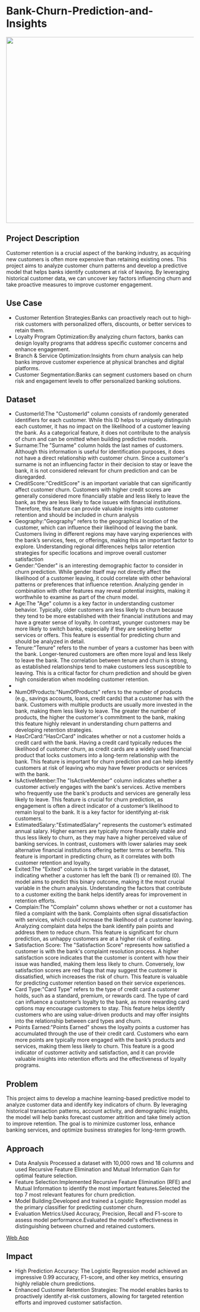 # Bank-Churn-Prediction-and-Insights
<img src="https://encrypted-tbn0.gstatic.com/images?q=tbn:ANd9GcSML8WrktMAFWi1YC-EVL6uOZhtf-nGjxfKMA&s" height="500" width="800">
<h2>Project Description</h2>
<P>Customer retention is a crucial aspect of the banking industry, as acquiring new customers is often more expensive than retaining existing ones. This project aims to analyze customer churn patterns and develop a predictive model that helps banks identify customers at risk of leaving. By leveraging historical customer data, we can uncover key factors influencing churn and take proactive measures to improve customer engagement.</P>

<h2>Use Case</h2>
<ul>
  <li>Customer Retention Strategies:Banks can proactively reach out to high-risk customers with personalized offers, discounts, or better services to retain them.</li>
  <li>Loyalty Program Optimization:By analyzing churn factors, banks can design loyalty programs that address specific customer concerns and enhance engagement.</li>
  <li>Branch & Service Optimization:Insights from churn analysis can help banks improve customer experience at physical branches and digital platforms.</li>
  <li>Customer Segmentation:Banks can segment customers based on churn risk and engagement levels to offer personalized banking solutions.</li>
</ul>

<h2>Dataset</h2>
<ul>
  <li>CustomerId:The "CustomerId" column consists of randomly generated identifiers for each customer. While this ID helps to uniquely distinguish each customer, it has no impact on the likelihood of a customer leaving the bank. As a categorical feature, it does not contribute to the analysis of churn and can be omitted when building predictive models.</li>
  <li>Surname:The "Surname" column holds the last names of customers. Although this information is useful for identification purposes, it does not have a direct relationship with customer churn. Since a customer's surname is not an influencing factor in their decision to stay or leave the bank, it is not considered relevant for churn prediction and can be disregarded.</li>
  <li>CreditScore:"CreditScore" is an important variable that can significantly affect customer churn. Customers with higher credit scores are generally considered more financially stable and less likely to leave the bank, as they are less likely to face issues with financial institutions. Therefore, this feature can provide valuable insights into customer retention and should be included in churn analysis</li>
  <li>Geography:"Geography" refers to the geographical location of the customer, which can influence their likelihood of leaving the bank. Customers living in different regions may have varying experiences with the bank’s services, fees, or offerings, making this an important factor to explore. Understanding regional differences helps tailor retention strategies for specific locations and improve overall customer satisfaction</li>
  <li>Gender:"Gender" is an interesting demographic factor to consider in churn prediction. While gender itself may not directly affect the likelihood of a customer leaving, it could correlate with other behavioral patterns or preferences that influence retention. Analyzing gender in combination with other features may reveal potential insights, making it worthwhile to examine as part of the churn model.</li>
  <li>Age:The "Age" column is a key factor in understanding customer behavior. Typically, older customers are less likely to churn because they tend to be more established with their financial institutions and may have a greater sense of loyalty. In contrast, younger customers may be more likely to switch banks, especially if they are seeking better services or offers. This feature is essential for predicting churn and should be analyzed in detail.</li>
  <li>Tenure:"Tenure" refers to the number of years a customer has been with the bank. Longer-tenured customers are often more loyal and less likely to leave the bank. The correlation between tenure and churn is strong, as established relationships tend to make customers less susceptible to leaving. This is a critical factor for churn prediction and should be given high consideration when modeling customer retention.</li>
  <li><Balance:The "Balance" column reflects the amount of money a customer holds in their bank account. Customers with higher balances are typically more invested in the bank and are less likely to leave. In contrast, customers with low balances may be more willing to switch to other financial institutions offering better rates or services. This feature plays a significant role in churn prediction, as financial stakes are directly tied to loyalty./li>
    <li>NumOfProducts:"NumOfProducts" refers to the number of products (e.g., savings accounts, loans, credit cards) that a customer has with the bank. Customers with multiple products are usually more invested in the bank, making them less likely to leave. The greater the number of products, the higher the customer's commitment to the bank, making this feature highly relevant in understanding churn patterns and developing retention strategies.</li>
    <li>HasCrCard:"HasCrCard" indicates whether or not a customer holds a credit card with the bank. Having a credit card typically reduces the likelihood of customer churn, as credit cards are a widely used financial product that locks customers into a long-term relationship with the bank. This feature is important for churn prediction and can help identify customers at risk of leaving who may have fewer products or services with the bank.</li>
    <li>IsActiveMember:The "IsActiveMember" column indicates whether a customer actively engages with the bank's services. Active members who frequently use the bank's products and services are generally less likely to leave. This feature is crucial for churn prediction, as engagement is often a direct indicator of a customer’s likelihood to remain loyal to the bank. It is a key factor for identifying at-risk customers.</li>
    <li>EstimatedSalary:"EstimatedSalary" represents the customer’s estimated annual salary. Higher earners are typically more financially stable and thus less likely to churn, as they may have a higher perceived value of banking services. In contrast, customers with lower salaries may seek alternative financial institutions offering better terms or benefits. This feature is important in predicting churn, as it correlates with both customer retention and loyalty.</li>
    <li>Exited:The "Exited" column is the target variable in the dataset, indicating whether a customer has left the bank (1) or remained (0). The model aims to predict this binary outcome, making it the most crucial variable in the churn analysis. Understanding the factors that contribute to a customer exiting the bank helps identify areas for improvement in retention efforts.</li>
    <li>Complain:The "Complain" column shows whether or not a customer has filed a complaint with the bank. Complaints often signal dissatisfaction with services, which could increase the likelihood of a customer leaving. Analyzing complaint data helps the bank identify pain points and address them to reduce churn. This feature is significant for churn prediction, as unhappy customers are at a higher risk of exiting.</li>
    <li>Satisfaction Score:
The "Satisfaction Score" represents how satisfied a customer is with the bank's complaint resolution process. A higher satisfaction score indicates that the customer is content with how their issue was handled, making them less likely to churn. Conversely, low satisfaction scores are red flags that may suggest the customer is dissatisfied, which increases the risk of churn. This feature is valuable for predicting customer retention based on their service experiences.</li>
    <li>Card Type:"Card Type" refers to the type of credit card a customer holds, such as a standard, premium, or rewards card. The type of card can influence a customer’s loyalty to the bank, as more rewarding card options may encourage customers to stay. This feature helps identify customers who are using value-driven products and may offer insights into the relationship between card types and churn.</li>
    <li> Points Earned:"Points Earned" shows the loyalty points a customer has accumulated through the use of their credit card. Customers who earn more points are typically more engaged with the bank’s products and services, making them less likely to churn. This feature is a good indicator of customer activity and satisfaction, and it can provide valuable insights into retention efforts and the effectiveness of loyalty programs.</li>
</ul>

<h2>Problem</h2>
<P>This project aims to develop a machine learning-based predictive model to analyze customer data and identify key indicators of churn. By leveraging historical transaction patterns, account activity, and demographic insights, the model will help banks forecast customer attrition and take timely action to improve retention. The goal is to minimize customer loss, enhance banking services, and optimize business strategies for long-term growth.</P>

<h2>Approach</h2>
<ul>
  <li>Data Analysis Processed a dataset with 10,000 rows and 18 columns and used Recursive Feature Elimination and Mutual Information Gain for optimal feature selection.</li>
  <li>Feature Selection:Implemented Recursive Feature Elimination (RFE) and Mutual Information to identify the most important features.Selected the top 7 most relevant features for churn prediction.</li>
  <li>Model Building:Developed and trained a Logistic Regression model as the primary classifier for predicting customer churn.</li>
  <li>Evaluation Metrics:Used Accuracy, Precision, Recall and F1-score to assess model performance.Evaluated the model's effectiveness in distinguishing between churned and retained customers.</li>
</ul>
<a href="https://huggingface.co/spaces/Anujha17/Bank_Churn">Web App</a>

<h2>Impact</h2>
<ul>
  <li>High Prediction Accuracy: The Logistic Regression model achieved an impressive 0.99 accuracy, F1-score, and other key metrics, ensuring highly reliable churn predictions.</li>
  <li>Enhanced Customer Retention Strategies: The model enables banks to proactively identify at-risk customers, allowing for targeted retention efforts and improved customer satisfaction.</li>
</ul>
